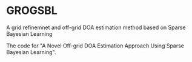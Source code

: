 # GROGSBL
A grid refinemnet and off-grid DOA estimation method based on Sparse Bayesian Learning

The code for "A Novel Off-grid DOA Estimation Approach Using Sparse Bayesian Learning".
